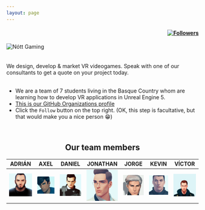 ```yaml
---
layout: page
---
```


<h4 align="right">
<a href="https://github.com/Nott-Gaming">
<img src="https://img.shields.io/github/followers/Nott-Gaming?style=social" alt="Followers">
</a>
</h4>

<div class="flex-container">
  <div class="flex-child">
    <img src="assets/images/icon/favicon.ico" alt="Nótt Gaming" width="128" height="128">
  </div>
  <div class="flex-child">
    <br/><br/>
    We design, develop & market VR videogames. Speak with one of our consultants to get a quote on your project today.
  </div>
</div>

<br/>

* We are a team of 7 students living in the Basque Country whom are learning how to develop VR applications in Unreal Engine 5.
* [This is our GitHub Organizations profile](https://github.com/Nott-Gaming)
* Click the `Follow` button on the top right. (OK, this step is facultative, but that would make you a nice person 😁)

<br/>

## <center>Our team members</center>

| <center>ADRIÁN</center>                                                  | <center>AXEL</center>                                                 | <center>DANIEL</center> | <center>JONATHAN</center> | <center>JORGE</center> | <center>KEVIN</center> | <center>VÍCTOR</center>                                                   |
|--------------------------------------------------------------------------|-----------------------------------------------------------------------|--------------------------------------------------------------------|-------------------------------------------------------------------------|------------------------------------------------------------------|------------------------------------------------------------------|---------------------------------------------------------------------------|
| [<img src="assets/images/Adri_agent.png" width="100" />](aboutus#ADRIAN) | [<img src="assets/images/Axel_agent.png" width="100"/>](aboutus#AXEL) | [<img src="assets/images/Daniel_agent.png" width="100"/>](aboutus#DANIEL) | [<img src="assets/images/Jonathan_agent.png" width="100"/>](aboutus#JONATHAN) | [<img src="assets/images/Jorge_agent.png" width="100"/>](aboutus#JORGE) | [<img src="assets/images/Kevin_agent.png" width="100"/>](aboutus#KEVIN) | [<img src="assets/images/Victor_agent.png" width="100"/>](aboutus#VICTOR) |

 